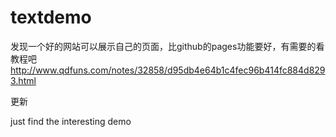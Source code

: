 # textdemo
发现一个好的网站可以展示自己的页面，比github的pages功能要好，有需要的看教程吧 http://www.qdfuns.com/notes/32858/d95db4e64b1c4fec96b414fc884d8293.html

更新

just find the interesting demo
